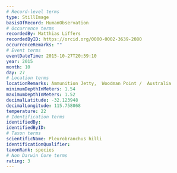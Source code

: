 ```yaml
---
# Record-level terms
type: StillImage
basisOfRecord: HumanObservation
# Occurrence terms
recordedBy: Matthias Liffers
recordedByID: https://orcid.org/0000-0002-3639-2080
occurrenceRemarks: ""
# Event terms
eventDateTime: 2015-10-27T20:59:10
year: 2015
month: 10
day: 27
# Location terms
locationRemarks: Ammunition Jetty,  Woodman Point /  Australia
minimumDepthInMeters: 1.54
maximumDepthInMeters: 1.52
decimalLatitude: -32.123948
decimalLongitude: 115.758068
temperature: 22
# Identification terms
identifiedBy: 
identifiedByID: 
# Taxon terms
scientificName: Pleurobranchus hilli
identificationQualifier: 
taxonRank: species
# Non Darwin Core terms
rating: 3
---
```

